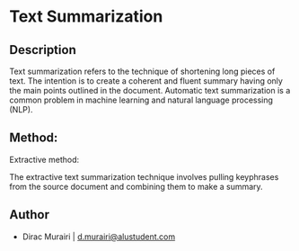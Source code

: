 # Text Summarization

## Description

Text summarization refers to the technique of shortening long pieces of text. The intention is to create a coherent and fluent summary having only the main points outlined in the document.
Automatic text summarization is a common problem in machine learning and natural language processing (NLP).

## Method: 

Extractive method:

The extractive text summarization technique involves pulling keyphrases from the source document and combining them to make a summary.

## Author

* Dirac Murairi | d.murairi@alustudent.com
